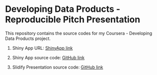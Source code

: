 # Developing Data Products - Reproducible Pitch Presentation


This repository contains the source codes for my Coursera - Developing Data Products project. 

1. Shiny App URL: [ShinyApp link](http://frankla.shinyapps.io/quarticSolver)

2. Shiny App source code: [GitHub link](https://github.com/FrankLa/DataProducts-ShinyAppCodes.git)

3. Slidify Presentation source code: [GitHub link](https://github.com/FrankLa/DataProducts-Presentation.git)